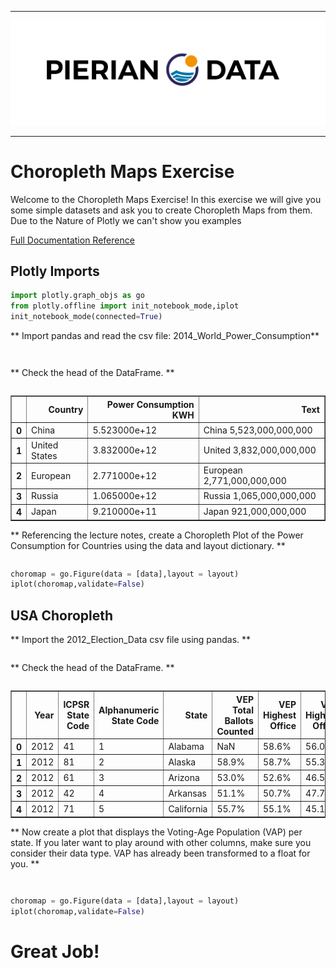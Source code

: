 
___

<a href='http://www.pieriandata.com'> <img src='../Pierian_Data_Logo.png' /></a>
___

# Choropleth Maps Exercise 

Welcome to the Choropleth Maps Exercise! In this exercise we will give you some simple datasets and ask you to create Choropleth Maps from them. Due to the Nature of Plotly we can't show you examples

[Full Documentation Reference](https://plot.ly/python/reference/#choropleth)

## Plotly Imports


```python
import plotly.graph_objs as go 
from plotly.offline import init_notebook_mode,iplot
init_notebook_mode(connected=True) 
```

** Import pandas and read the csv file: 2014_World_Power_Consumption**


```python

```


```python

```

** Check the head of the DataFrame. **


```python

```




<div>
<table border="1" class="dataframe">
  <thead>
    <tr style="text-align: right;">
      <th></th>
      <th>Country</th>
      <th>Power Consumption KWH</th>
      <th>Text</th>
    </tr>
  </thead>
  <tbody>
    <tr>
      <th>0</th>
      <td>China</td>
      <td>5.523000e+12</td>
      <td>China 5,523,000,000,000</td>
    </tr>
    <tr>
      <th>1</th>
      <td>United States</td>
      <td>3.832000e+12</td>
      <td>United 3,832,000,000,000</td>
    </tr>
    <tr>
      <th>2</th>
      <td>European</td>
      <td>2.771000e+12</td>
      <td>European 2,771,000,000,000</td>
    </tr>
    <tr>
      <th>3</th>
      <td>Russia</td>
      <td>1.065000e+12</td>
      <td>Russia 1,065,000,000,000</td>
    </tr>
    <tr>
      <th>4</th>
      <td>Japan</td>
      <td>9.210000e+11</td>
      <td>Japan 921,000,000,000</td>
    </tr>
  </tbody>
</table>
</div>



** Referencing the lecture notes, create a Choropleth Plot of the Power Consumption for Countries using the data and layout dictionary. **


```python

```


```python
choromap = go.Figure(data = [data],layout = layout)
iplot(choromap,validate=False)
```

## USA Choropleth

** Import the 2012_Election_Data csv file using pandas. **


```python

```

** Check the head of the DataFrame. **


```python

```




<div>
<table border="1" class="dataframe">
  <thead>
    <tr style="text-align: right;">
      <th></th>
      <th>Year</th>
      <th>ICPSR State Code</th>
      <th>Alphanumeric State Code</th>
      <th>State</th>
      <th>VEP Total Ballots Counted</th>
      <th>VEP Highest Office</th>
      <th>VAP Highest Office</th>
      <th>Total Ballots Counted</th>
      <th>Highest Office</th>
      <th>Voting-Eligible Population (VEP)</th>
      <th>Voting-Age Population (VAP)</th>
      <th>% Non-citizen</th>
      <th>Prison</th>
      <th>Probation</th>
      <th>Parole</th>
      <th>Total Ineligible Felon</th>
      <th>State Abv</th>
    </tr>
  </thead>
  <tbody>
    <tr>
      <th>0</th>
      <td>2012</td>
      <td>41</td>
      <td>1</td>
      <td>Alabama</td>
      <td>NaN</td>
      <td>58.6%</td>
      <td>56.0%</td>
      <td>NaN</td>
      <td>2,074,338</td>
      <td>3,539,217</td>
      <td>3707440.0</td>
      <td>2.6%</td>
      <td>32,232</td>
      <td>57,993</td>
      <td>8,616</td>
      <td>71,584</td>
      <td>AL</td>
    </tr>
    <tr>
      <th>1</th>
      <td>2012</td>
      <td>81</td>
      <td>2</td>
      <td>Alaska</td>
      <td>58.9%</td>
      <td>58.7%</td>
      <td>55.3%</td>
      <td>301,694</td>
      <td>300,495</td>
      <td>511,792</td>
      <td>543763.0</td>
      <td>3.8%</td>
      <td>5,633</td>
      <td>7,173</td>
      <td>1,882</td>
      <td>11,317</td>
      <td>AK</td>
    </tr>
    <tr>
      <th>2</th>
      <td>2012</td>
      <td>61</td>
      <td>3</td>
      <td>Arizona</td>
      <td>53.0%</td>
      <td>52.6%</td>
      <td>46.5%</td>
      <td>2,323,579</td>
      <td>2,306,559</td>
      <td>4,387,900</td>
      <td>4959270.0</td>
      <td>9.9%</td>
      <td>35,188</td>
      <td>72,452</td>
      <td>7,460</td>
      <td>81,048</td>
      <td>AZ</td>
    </tr>
    <tr>
      <th>3</th>
      <td>2012</td>
      <td>42</td>
      <td>4</td>
      <td>Arkansas</td>
      <td>51.1%</td>
      <td>50.7%</td>
      <td>47.7%</td>
      <td>1,078,548</td>
      <td>1,069,468</td>
      <td>2,109,847</td>
      <td>2242740.0</td>
      <td>3.5%</td>
      <td>14,471</td>
      <td>30,122</td>
      <td>23,372</td>
      <td>53,808</td>
      <td>AR</td>
    </tr>
    <tr>
      <th>4</th>
      <td>2012</td>
      <td>71</td>
      <td>5</td>
      <td>California</td>
      <td>55.7%</td>
      <td>55.1%</td>
      <td>45.1%</td>
      <td>13,202,158</td>
      <td>13,038,547</td>
      <td>23,681,837</td>
      <td>28913129.0</td>
      <td>17.4%</td>
      <td>119,455</td>
      <td>0</td>
      <td>89,287</td>
      <td>208,742</td>
      <td>CA</td>
    </tr>
  </tbody>
</table>
</div>



** Now create a plot that displays the Voting-Age Population (VAP) per state. If you later want to play around with other columns, make sure you consider their data type. VAP has already been transformed to a float for you. **


```python

```


```python

```


```python
choromap = go.Figure(data = [data],layout = layout)
iplot(choromap,validate=False)
```

# Great Job!
